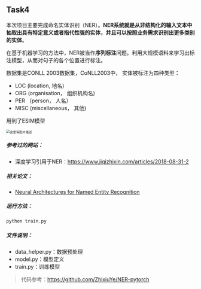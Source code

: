 ## Task4

本次项目主要完成命名实体识别（NER）。**NER系统就是从非结构化的输入文本中抽取出具有特定意义或者指代性强的实体，并且可以按照业务需求识别出更多类别的实体**。

在基于机器学习的方法中，NER被当作**序列标注**问题。利用大规模语料来学习出标注模型，从而对句子的各个位置进行标注。

数据集是CONLL 2003数据集，CoNLL2003中， 实体被标注为四种类型：

- LOC (location, 地名)
- ORG (organisation， 组织机构名)
- PER （person， 人名）
- MISC (miscellaneous， 其他)

用到了ESIM模型

<img src="https://img-blog.csdn.net/20170822121044111?watermark/2/text/aHR0cDovL2Jsb2cuY3Nkbi5uZXQvTEFXXzEzMDYyNQ==/font/5a6L5L2T/fontsize/400/fill/I0JBQkFCMA==/dissolve/70/gravity/SouthEast" alt="这里写图片描述" style="zoom:60%;" />

##### 参考过的网站：

- 深度学习引用于NER：https://www.jiqizhixin.com/articles/2018-08-31-2

##### 相关论文：

- [Neural Architectures for Named Entity Recognition](https://arxiv.org/abs/1603.01360)

##### 运行方法：

```c++
python train.py
```

##### 文件说明：

- data_helper.py：数据预处理
- model.py：模型定义
- train.py：训练模型



>  代码参考：https://github.com/ZhixiuYe/NER-pytorch

